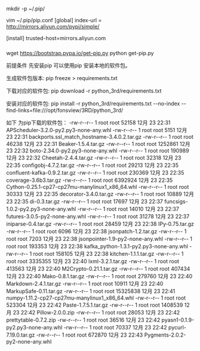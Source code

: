 mkdir -p ~/.pip/

vim ~/.pip/pip.conf
[global]
index-url = http://mirrors.aliyun.com/pypi/simple/

[install]
trusted-host=mirrors.aliyun.com
#####

wget https://bootstrap.pypa.io/get-pip.py
python get-pip.py

前提条件 先安装pip
可以使用pip 安装本地的软件包。

生成软件包版本:
pip freeze  > requirements.txt

下载对应的软件包:
pip download -r python_3rd/requirements.txt

安装对应的软件包:
pip install -r python_3rd/requirements.txt  --no-index --find-links=file:///opt/fonsview/3RD/python_3rd/



如下 为pip下载的软件包：
-rw-r--r-- 1 root root    52158 12月 23 22:31 APScheduler-3.2.0-py2.py3-none-any.whl
-rw-r--r-- 1 root root     5151 12月 23 22:31 backports.ssl_match_hostname-3.4.0.2.tar.gz
-rw-r--r-- 1 root root    46238 12月 23 22:31 Beaker-1.5.4.tar.gz
-rw-r--r-- 1 root root  1252861 12月 23 22:32 boto-2.34.0-py2.py3-none-any.whl
-rw-r--r-- 1 root root   190989 12月 23 22:32 Cheetah-2.4.4.tar.gz
-rw-r--r-- 1 root root    32318 12月 23 22:35 configobj-4.7.2.tar.gz
-rw-r--r-- 1 root root    29213 12月 23 22:35 confluent-kafka-0.9.2.tar.gz
-rw-r--r-- 1 root root   230369 12月 23 22:35 coverage-3.6b3.tar.gz
-rw-r--r-- 1 root root  6392924 12月 23 22:35 Cython-0.25.1-cp27-cp27mu-manylinux1_x86_64.whl
-rw-r--r-- 1 root root    30333 12月 23 22:35 decorator-3.4.0.tar.gz
-rw-r--r-- 1 root root    10889 12月 23 22:35 di-0.3.tar.gz
-rw-r--r-- 1 root root    17697 12月 23 22:37 funcsigs-1.0.2-py2.py3-none-any.whl
-rw-r--r-- 1 root root    14010 12月 23 22:37 futures-3.0.5-py2-none-any.whl
-rw-r--r-- 1 root root    31278 12月 23 22:37 iniparse-0.4.tar.gz
-rw-r--r-- 1 root root    28459 12月 23 22:38 IPy-0.75.tar.gz
-rw-r--r-- 1 root root     6096 12月 23 22:38 jsonpatch-1.2.tar.gz
-rw-r--r-- 1 root root     7203 12月 23 22:38 jsonpointer-1.9-py2-none-any.whl
-rw-r--r-- 1 root root   193353 12月 23 22:38 kafka_python-1.3.1-py2.py3-none-any.whl
-rw-r--r-- 1 root root   158105 12月 23 22:38 kitchen-1.1.1.tar.gz
-rw-r--r-- 1 root root  3335355 12月 23 22:40 lxml-3.2.1.tar.gz
-rw-r--r-- 1 root root   413563 12月 23 22:40 M2Crypto-0.21.1.tar.gz
-rw-r--r-- 1 root root   407434 12月 23 22:40 Mako-0.8.1.tar.gz
-rw-r--r-- 1 root root   279760 12月 23 22:40 Markdown-2.4.1.tar.gz
-rw-r--r-- 1 root root    10911 12月 23 22:40 MarkupSafe-0.11.tar.gz
-rw-r--r-- 1 root root 15325838 12月 23 22:41 numpy-1.11.2-cp27-cp27mu-manylinux1_x86_64.whl
-rw-r--r-- 1 root root   523304 12月 23 22:42 Paste-1.7.5.1.tar.gz
-rw-r--r-- 1 root root  1408539 12月 23 22:42 Pillow-2.0.0.zip
-rw-r--r-- 1 root root    28053 12月 23 22:42 prettytable-0.7.2.zip
-rw-r--r-- 1 root root    36516 12月 23 22:42 pyasn1-0.1.9-py2.py3-none-any.whl
-rw-r--r-- 1 root root    70337 12月 23 22:42 pycurl-7.19.0.tar.gz
-rw-r--r-- 1 root root   672870 12月 23 22:43 Pygments-2.0.2-py2-none-any.whl
